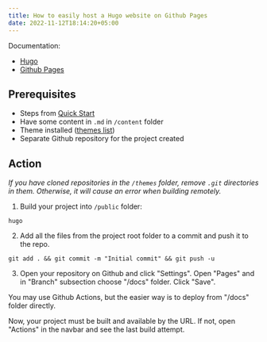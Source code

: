 ```yaml
---
title: How to easily host a Hugo website on Github Pages
date: 2022-11-12T18:14:20+05:00
---
```


Documentation:
* [Hugo](https://gohugo.io/documentation/)
* [Github Pages](https://docs.github.com/en/rest/pages)

## Prerequisites

* Steps from [Quick Start](https://gohugo.io/getting-started/quick-start/)
* Have some content in `.md` in `/content` folder 
* Theme installed ([themes list](https://hugothemesfree.com/))
* Separate Github repository for the project created 

## Action

*If you have cloned repositories in the `/themes` folder, remove `.git` directories in them. Otherwise, it will cause an error when building remotely.*

1. Build your project into `/public` folder:

```shell
hugo
```

2. Add all the files from the project root folder to a commit and push it to the repo.

```shell
git add . && git commit -m "Initial commit" && git push -u
```

3. Open your repository on Github and click "Settings". Open "Pages" and in "Branch" subsection choose "/docs" folder. Click "Save". 

You may use Github Actions, but the easier way is to deploy from "/docs" folder directly.

Now, your project must be built and available by the URL. If not, open "Actions" in the navbar and see the last build attempt. 

